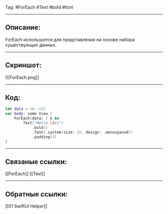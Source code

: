 Tag: #ForEach #Text #bold #font

---
## Описание:
ForEach используется для представления на основе набора существующих данных.

---
## Скриншот:
![[ForEach.png]]

---
## Код:

``` swift
let data = (0..<5)
var body: some View {
    ForEach(data) { e in
        Text("Hello \(e)")
            .bold()
            .font(.system(size: 25, design: .monospaced))
            .padding(5)
}

```

---
## Связаные ссылки:
[[ForEach]]
[[Text]]

---
## Обратные ссылки:
[[01 SwiftUI Helper]]